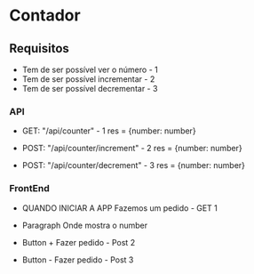 # Contador

## Requisitos
- Tem de ser possível ver o número - 1
- Tem de ser possível incrementar - 2
- Tem de ser possível decrementar - 3

### API
- GET: "/api/counter" - 1
    res = {number: number}

- POST: "/api/counter/increment" - 2
    res = {number: number}

- POST: "/api/counter/decrement" - 3
    res = {number: number}

### FrontEnd
- QUANDO INICIAR A APP
    Fazemos um pedido - GET 1

- Paragraph
    Onde mostra o number

- Button +
    Fazer pedido - Post 2

- Button -
    Fazer pedido - Post 3